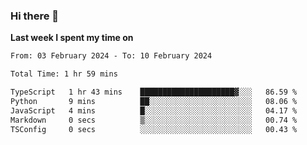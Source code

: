 ### Hi there 👋

**Last week I spent my time on**
<!--START_SECTION:waka-->

```txt
From: 03 February 2024 - To: 10 February 2024

Total Time: 1 hr 59 mins

TypeScript   1 hr 43 mins    █████████████████████▓░░░   86.59 %
Python       9 mins          ██░░░░░░░░░░░░░░░░░░░░░░░   08.06 %
JavaScript   4 mins          █░░░░░░░░░░░░░░░░░░░░░░░░   04.17 %
Markdown     0 secs          ▒░░░░░░░░░░░░░░░░░░░░░░░░   00.74 %
TSConfig     0 secs          ░░░░░░░░░░░░░░░░░░░░░░░░░   00.43 %
```

<!--END_SECTION:waka-->


<!--
**bo233/bo233** is a ✨ _special_ ✨ repository because its `README.md` (this file) appears on your GitHub profile.

Here are some ideas to get you started:

- 🔭 I’m currently working on ...
- 🌱 I’m currently learning ...
- 👯 I’m looking to collaborate on ...
- 🤔 I’m looking for help with ...
- 💬 Ask me about ...
- 📫 How to reach me: ...
- 😄 Pronouns: ...
- ⚡ Fun fact: ...
-->
